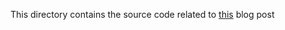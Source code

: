 This directory contains the source code related to [this](https://blog.jmonka.xyz/1-extending-ruby)
blog post
